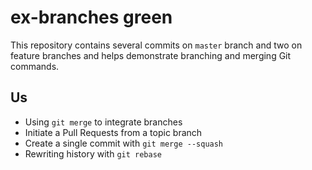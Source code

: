 ex-branches green
===========

This repository contains several commits on `master` branch and two on feature branches and helps demonstrate branching and merging Git commands.

## Us

* Using `git merge` to integrate branches
* Initiate a Pull Requests from a topic branch
* Create a single commit with `git merge --squash`
* Rewriting history with `git rebase`

